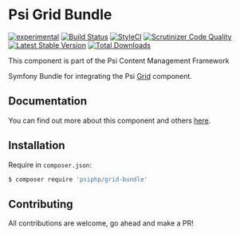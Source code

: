 # Psi Grid Bundle

[![experimental](http://badges.github.io/stability-badges/dist/experimental.svg)](http://github.com/badges/stability-badges)
[![Build Status](https://travis-ci.org/psiphp/grid-bundle.svg?branch=master)](https://travis-ci.org/psiphp/grid-bundle)
[![StyleCI](https://styleci.io/repos/73190181/shield)](https://styleci.io/repos/73190181)
[![Scrutinizer Code
Quality](https://scrutinizer-ci.com/g/psiphp/grid-bundle/badges/quality-score.png?b=master)](https://scrutinizer-ci.com/g/psiphp/grid-bundle/?branch=master)
[![Latest Stable Version](https://poser.pugx.org/psiphp/grid-bundle/version.png?format=plastic)](https://packagist.org/packages/psiphp/grid-bundle)
[![Total Downloads](https://poser.pugx.org/psiphp/grid-bundle/d/total.png?format=plastic)](https://packagist.org/packages/psiphp/grid-bundle)


This component is part of the Psi Content Management Framework

Symfony Bundle for integrating the Psi [Grid](https://github.com/psiphp/grid) component.

## Documentation

You can find out more about this component and others
[here](https://psiphp.readthedocs.io/en/latest/components/grid-bundle/docs/index.html).

## Installation

Require in `composer.json`:

```bash
$ composer require 'psiphp/grid-bundle'
```

## Contributing

All contributions are welcome, go ahead and make a PR!
